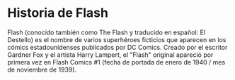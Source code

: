 # Historia de Flash
Flash (conocido también como The Flash y traducido en español: El Destello) es el nombre de varios superhéroes ficticios que aparecen en los cómics estadounidenses publicados por DC Comics. 
Creado por el escritor Gardner Fox y el artista Harry Lampert, el "Flash" original apareció por primera vez en Flash Comics #1 (fecha de portada de enero de 1940 / mes de noviembre de 1939).
